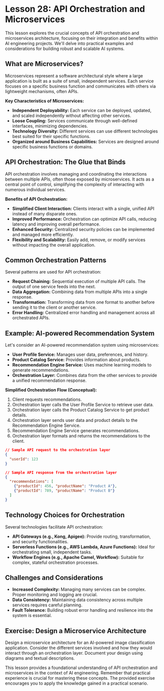 # Lesson 28: API Orchestration and Microservices

This lesson explores the crucial concepts of API orchestration and microservices architecture, focusing on their integration and benefits within AI engineering projects.  We'll delve into practical examples and considerations for building robust and scalable AI systems.

## What are Microservices?

Microservices represent a software architectural style where a large application is built as a suite of small, independent services. Each service focuses on a specific business function and communicates with others via lightweight mechanisms, often APIs.

**Key Characteristics of Microservices:**

* **Independent Deployability:** Each service can be deployed, updated, and scaled independently without affecting other services.
* **Loose Coupling:** Services communicate through well-defined interfaces, minimizing dependencies.
* **Technology Diversity:** Different services can use different technologies best suited for their specific functions.
* **Organized around Business Capabilities:**  Services are designed around specific business functions or domains.


## API Orchestration: The Glue that Binds

API orchestration involves managing and coordinating the interactions between multiple APIs, often those exposed by microservices.  It acts as a central point of control, simplifying the complexity of interacting with numerous individual services.

**Benefits of API Orchestration:**

* **Simplified Client Interaction:**  Clients interact with a single, unified API instead of many disparate ones.
* **Improved Performance:** Orchestration can optimize API calls, reducing latency and improving overall performance.
* **Enhanced Security:** Centralized security policies can be implemented and managed more efficiently.
* **Flexibility and Scalability:**  Easily add, remove, or modify services without impacting the overall application.


## Common Orchestration Patterns

Several patterns are used for API orchestration:

* **Request Chaining:**  Sequential execution of multiple API calls.  The output of one service feeds into the next.
* **Data Aggregation:** Combining data from multiple APIs into a single response.
* **Transformation:**  Transforming data from one format to another before sending it to the client or another service.
* **Error Handling:**  Centralized error handling and management across all orchestrated APIs.


## Example: AI-powered Recommendation System

Let's consider an AI-powered recommendation system using microservices:

* **User Profile Service:** Manages user data, preferences, and history.
* **Product Catalog Service:**  Provides information about products.
* **Recommendation Engine Service:**  Uses machine learning models to generate recommendations.
* **Orchestration Layer:**  Combines data from the other services to provide a unified recommendation response.

**Simplified Orchestration Flow (Conceptual):**

1. Client requests recommendations.
2. Orchestration layer calls the User Profile Service to retrieve user data.
3. Orchestration layer calls the Product Catalog Service to get product details.
4. Orchestration layer sends user data and product details to the Recommendation Engine Service.
5. Recommendation Engine Service generates recommendations.
6. Orchestration layer formats and returns the recommendations to the client.

```json
// Sample API request to the orchestration layer
{
  "userId": 123
}

// Sample API response from the orchestration layer
{
  "recommendations": [
    {"productId": 456, "productName": "Product A"},
    {"productId": 789, "productName": "Product B"}
  ]
}
```

## Technology Choices for Orchestration

Several technologies facilitate API orchestration:

* **API Gateways (e.g., Kong, Apigee):** Provide routing, transformation, and security functionalities.
* **Serverless Functions (e.g., AWS Lambda, Azure Functions):** Ideal for orchestrating small, independent tasks.
* **Workflow Engines (e.g., Apache Camel, Workflow):**  Suitable for complex, stateful orchestration processes.


## Challenges and Considerations

* **Increased Complexity:**  Managing many services can be complex.  Proper monitoring and logging are crucial.
* **Data Consistency:**  Maintaining data consistency across multiple services requires careful planning.
* **Fault Tolerance:**  Building robust error handling and resilience into the system is essential.


## Exercise: Design a Microservice Architecture

Design a microservice architecture for an AI-powered image classification application. Consider the different services involved and how they would interact through an orchestration layer.  Document your design using diagrams and textual descriptions.


This lesson provides a foundational understanding of API orchestration and microservices in the context of AI engineering. Remember that practical experience is crucial for mastering these concepts.  The provided exercise encourages you to apply the knowledge gained in a practical scenario.
